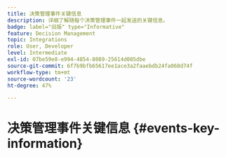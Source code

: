 ```yaml
---
title: 决策管理事件关键信息
description: 详细了解随每个决策管理事件一起发送的关键信息。
badge: label="旧版" type="Informative"
feature: Decision Management
topic: Integrations
role: User, Developer
level: Intermediate
exl-id: 07be59e8-e994-4854-8089-25614d005dbe
source-git-commit: 6f7b9bfb65617ee1ace3a2faaebdb24fa068d74f
workflow-type: tm+mt
source-wordcount: '23'
ht-degree: 47%

---
```


# 决策管理事件关键信息 {#events-key-information}

